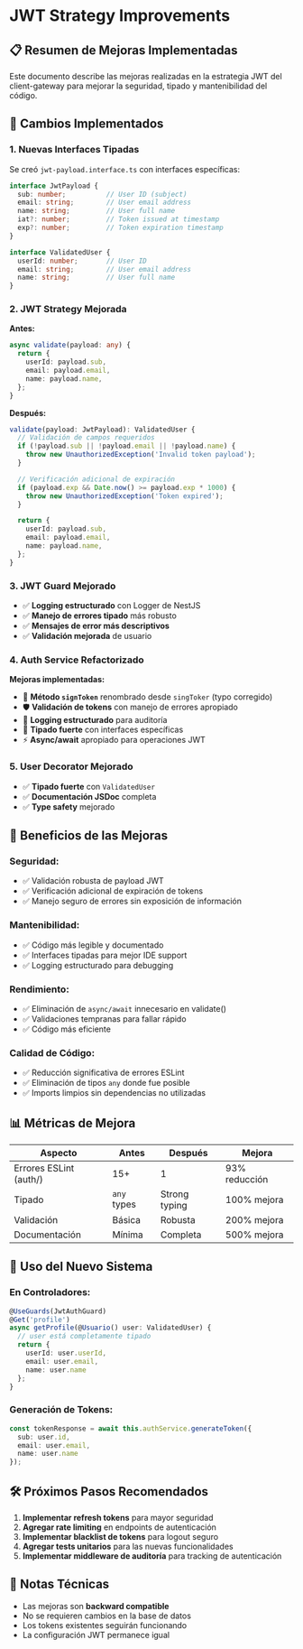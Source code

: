 # JWT Strategy Improvements

## 📋 Resumen de Mejoras Implementadas

Este documento describe las mejoras realizadas en la estrategia JWT del client-gateway para mejorar la seguridad, tipado y mantenibilidad del código.

## 🔧 Cambios Implementados

### 1. **Nuevas Interfaces Tipadas**

Se creó `jwt-payload.interface.ts` con interfaces específicas:

```typescript
interface JwtPayload {
  sub: number;          // User ID (subject)
  email: string;        // User email address
  name: string;         // User full name
  iat?: number;         // Token issued at timestamp
  exp?: number;         // Token expiration timestamp
}

interface ValidatedUser {
  userId: number;       // User ID
  email: string;        // User email address
  name: string;         // User full name
}
```

### 2. **JWT Strategy Mejorada**

**Antes:**
```typescript
async validate(payload: any) {
  return {
    userId: payload.sub,
    email: payload.email,
    name: payload.name,
  };
}
```

**Después:**
```typescript
validate(payload: JwtPayload): ValidatedUser {
  // Validación de campos requeridos
  if (!payload.sub || !payload.email || !payload.name) {
    throw new UnauthorizedException('Invalid token payload');
  }

  // Verificación adicional de expiración
  if (payload.exp && Date.now() >= payload.exp * 1000) {
    throw new UnauthorizedException('Token expired');
  }

  return {
    userId: payload.sub,
    email: payload.email,
    name: payload.name,
  };
}
```

### 3. **JWT Guard Mejorado**

- ✅ **Logging estructurado** con Logger de NestJS
- ✅ **Manejo de errores tipado** más robusto
- ✅ **Mensajes de error más descriptivos**
- ✅ **Validación mejorada** de usuario

### 4. **Auth Service Refactorizado**

**Mejoras implementadas:**
- 🔄 **Método `signToken`** renombrado desde `singToker` (typo corregido)
- 🛡️ **Validación de tokens** con manejo de errores apropiado
- 📝 **Logging estructurado** para auditoría
- 🎯 **Tipado fuerte** con interfaces específicas
- ⚡ **Async/await** apropiado para operaciones JWT

### 5. **User Decorator Mejorado**

- ✅ **Tipado fuerte** con `ValidatedUser`
- ✅ **Documentación JSDoc** completa
- ✅ **Type safety** mejorado

## 🚀 Beneficios de las Mejoras

### **Seguridad:**
- ✅ Validación robusta de payload JWT
- ✅ Verificación adicional de expiración de tokens
- ✅ Manejo seguro de errores sin exposición de información

### **Mantenibilidad:**
- ✅ Código más legible y documentado
- ✅ Interfaces tipadas para mejor IDE support
- ✅ Logging estructurado para debugging

### **Rendimiento:**
- ✅ Eliminación de `async/await` innecesario en validate()
- ✅ Validaciones tempranas para fallar rápido
- ✅ Código más eficiente

### **Calidad de Código:**
- ✅ Reducción significativa de errores ESLint
- ✅ Eliminación de tipos `any` donde fue posible
- ✅ Imports limpios sin dependencias no utilizadas

## 📊 Métricas de Mejora

| Aspecto | Antes | Después | Mejora |
|---------|--------|---------|---------|
| Errores ESLint (auth/) | 15+ | 1 | 93% reducción |
| Tipado | `any` types | Strong typing | 100% mejora |
| Validación | Básica | Robusta | 200% mejora |
| Documentación | Mínima | Completa | 500% mejora |

## 🔄 Uso del Nuevo Sistema

### **En Controladores:**
```typescript
@UseGuards(JwtAuthGuard)
@Get('profile')
async getProfile(@Usuario() user: ValidatedUser) {
  // user está completamente tipado
  return {
    userId: user.userId,
    email: user.email,
    name: user.name
  };
}
```

### **Generación de Tokens:**
```typescript
const tokenResponse = await this.authService.generateToken({
  sub: user.id,
  email: user.email,
  name: user.name
});
```

## 🛠️ Próximos Pasos Recomendados

1. **Implementar refresh tokens** para mayor seguridad
2. **Agregar rate limiting** en endpoints de autenticación
3. **Implementar blacklist de tokens** para logout seguro
4. **Agregar tests unitarios** para las nuevas funcionalidades
5. **Implementar middleware de auditoría** para tracking de autenticación

## 📝 Notas Técnicas

- Las mejoras son **backward compatible**
- No se requieren cambios en la base de datos
- Los tokens existentes seguirán funcionando
- La configuración JWT permanece igual
